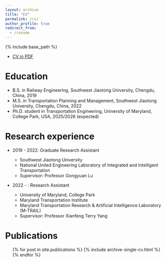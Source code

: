 ```yaml
---
layout: archive
title: "CV"
permalink: /cv/
author_profile: true
redirect_from:
  - /resume
---
```


{% include base_path %}

* [CV in PDF](https://github.com/YuanzhengLei/yuanzhenglei.github.io/blob/master/files/Academic_cv_YuanzhengLei.pdf)

Education
======
* B.S. in Railway Engineering, Southwest Jiaotong University, Chengdu, China, 2019
* M.S. in Transportation Planning and Management, Southwest Jiaotong University, Chengdu, China, 2022
* Ph.D. student in Transportation Engineering, University of Maryland, College Park, USA, 2025/2026 (expected)

Research experience
======
* 2019 - 2022: Graduate Research Assistant
  * Southwest Jiaotong University
  * National United Engineering Laboratory of Integrated and Intelligent Transportation
  * Supervisor: Professor Gongyuan Lu

* 2022 - : Research Assistant
  * University of Maryland, College Park
  * Maryland Transportation Institute
  * Maryland Transportation Research & Artificial Intelligence Laboratory (M-TRAIL)
  * Supervisor: Professor Xianfeng Terry Yang
  

Publications
======
  <ul>{% for post in site.publications %}
    {% include archive-single-cv.html %}
  {% endfor %}</ul>
  

